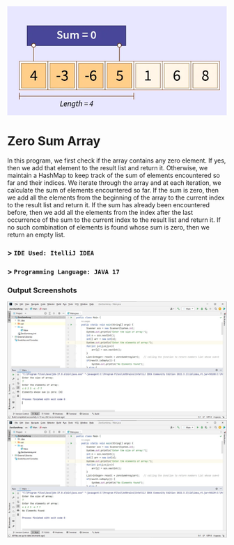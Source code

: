 
<div align = "center">

![image](https://github.com/abhishek-singh-manhas/ZeroSumArray/blob/78cad99d61a767ad197e66c5e5788217abfb96e9/Screenshots/head.png)

</div>



# Zero Sum Array

In this program, we first check if the array contains any zero element. If yes, then we add that element to the result list and return it.
Otherwise, we maintain a HashMap to keep track of the sum of elements encountered so far and their indices. We iterate through the array and at each iteration,
we calculate the sum of elements encountered so far. If the sum is zero, then we add all the elements from the beginning of the array to the current index to 
the result list and return it. If the sum has already been encountered before, then we add all the elements from the index after the last occurrence of the sum
to the current index to the result list and return it. If no such combination of elements is found whose sum is zero, then we return an empty list.


### > ```IDE Used: ItelliJ IDEA```
### > ```Programming Language: JAVA 17```


### Output Screenshots

![image](https://github.com/abhishek-singh-manhas/ZeroSumArray/blob/eee7506265a831fd557021a6f69befe7d0ec5be3/Screenshots/snap1.jpg)
![image](https://github.com/abhishek-singh-manhas/ZeroSumArray/blob/eee7506265a831fd557021a6f69befe7d0ec5be3/Screenshots/snap2.jpg)
